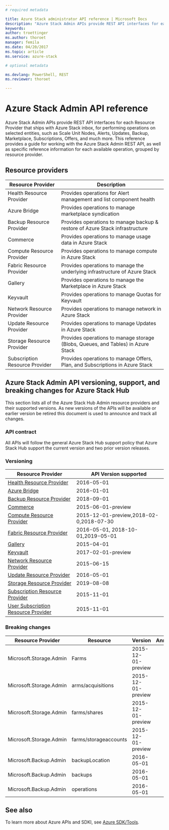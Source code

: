 ```yaml
---
# required metadata

title: Azure Stack administrator API reference | Microsoft Docs
description: "Azure Stack Admin APIs provide REST API interfaces for each Resource Provider that ships with Azure Stack inbox, for performing operations on selected entities, such as Scale Unit Nodes, Alerts, Updates, Backup, Marketplace, Subscriptions, Offers."
keywords:
author: troettinger
ms.author: thoroet
manager: femila
ms.date: 04/20/2017
ms.topic: article
ms.service: azure-stack

# optional metadata

ms.devlang: PowerShell, REST
ms.reviewer: thoroet

---
```



# Azure Stack Admin API reference

Azure Stack Admin APIs provide REST API interfaces for each Resource Provider that ships with Azure Stack inbox, for performing operations on selected entities, such as Scale Unit Nodes, Alerts, Updates, Backup, Marketplace, Subscriptions, Offers, and much more. This reference provides a guide for working with the Azure Stack Admin REST API, as well as specific reference information for each available operation, grouped by resource provider.

## Resource providers

| Resource Provider              | Description                                                                     |
|--------------------------------|---------------------------------------------------------------------------------|
| Health Resource Provider       | Provides operations for Alert management and list component health              |
| Azure Bridge                   | Provides operations to manage marketplace syndication                           |
| Backup Resource Provider       | Provides operations to manage backup & restore of Azure Stack infrastructure    |
| Commerce                       | Provides operations to manage usage data in Azure Stack                         |
| Compute Resource Provider      | Provides operations to manage compute in Azure Stack                            |
| Fabric Resource Provider       | Provides operations to manage the underlying infrastructure of Azure Stack      |
| Gallery                        | Provides operations to manage the Marketplace in Azure Stack                    |
| Keyvault                       | Provides operations to manage Quotas for Keyvault                               |
| Network Resource Provider      | Provides operations to manage network in Azure Stack                            |
| Update Resource Provider       | Provides operations to manage Updates in Azure Stack                            |
| Storage Resource Provider      | Provides operations to manage storage (Blobs, Queues, and Tables) in Azure Stack |
| Subscription Resource Provider | Provides operations to manage Offers, Plan, and Subscriptions in Azure Stack     |


## Azure Stack Admin API versioning, support, and breaking changes for Azure Stack Hub

This section lists all of the Azure Stack Hub Admin resource providers and their supported versions. As new versions of the APIs will be available or earlier version be retired this document is used to announce and track all changes.

### API contract

All APIs will follow the general Azure Stack Hub support policy that Azure Stack Hub support the current version and two prior version releases.

### Versioning

|     Resource Provider                      |     API Version supported                      |
|--------------------------------------------|------------------------------------------------|
|     [Health Resource Provider](https://github.com/Azure/azure-rest-api-specs/tree/master/specification/azsadmin/resource-manager/infrastructureinsights)             |     2016-05-01                                 |
|     [Azure Bridge](https://github.com/Azure/azure-rest-api-specs/tree/master/specification/azsadmin/resource-manager/azurebridge)                           |     2016-01-01                                 |
|     [Backup Resource Provider](https://github.com/Azure/azure-rest-api-specs/tree/master/specification/azsadmin/resource-manager/backup)               |     2018-09-01                                 |
|     [Commerce](https://github.com/Azure/azure-rest-api-specs/tree/master/specification/azsadmin/resource-manager/commerce)                               |     2015-06-01-preview                         |
|     [Compute Resource Provider](https://github.com/Azure/azure-rest-api-specs/tree/master/specification/azsadmin/resource-manager/compute)              |     2015-12-01-preview,2018-02-0,2018-07-30    |
|     [Fabric Resource Provider](https://github.com/Azure/azure-rest-api-specs/tree/master/specification/azsadmin/resource-manager/fabric)               |     2016-05-01,   2018-10-01,2019-05-01        |
|     [Gallery](https://github.com/Azure/azure-rest-api-specs/tree/master/specification/azsadmin/resource-manager/gallery)                                |     2015-04-01                                 |
|     [Keyvault](https://github.com/Azure/azure-rest-api-specs/tree/master/specification/azsadmin/resource-manager/keyvault)                               |     2017-02-01-preview                         |
|     [Network Resource Provider](https://github.com/Azure/azure-rest-api-specs/tree/master/specification/azsadmin/resource-manager/network)              |     2015-06-15                                 |
|     [Update Resource Provider](https://github.com/Azure/azure-rest-api-specs/tree/master/specification/azsadmin/resource-manager/update)               |     2016-05-01                                 |
|     [Storage Resource Provider](https://github.com/Azure/azure-rest-api-specs/tree/master/specification/azsadmin/resource-manager/storage)              |     2019-08-08                                 |
|     [Subscription Resource Provider](https://github.com/Azure/azure-rest-api-specs/tree/master/specification/azsadmin/resource-manager/subscriptions)         |     2015-11-01                                 |
|     [User Subscription Resource Provider](https://github.com/Azure/azure-rest-api-specs/tree/master/specification/azsadmin/resource-manager/user-subscriptions)    |     2015-11-01                                 |

### Breaking changes

|     Resource Provider    |     Resource    |     Version    |     Announcement    |     Release    |
|-|-|-|-|-|
|     Microsoft.Storage.Admin    |     Farms    |     2015-12-01-preview    |          |     2002    |
|     Microsoft.Storage.Admin    |     arms/acquisitions          |     2015-12-01-preview    |          |     2002    |
|     Microsoft.Storage.Admin    |     farms/shares          |     2015-12-01-preview    |          |     2002    |
|     Microsoft.Storage.Admin    |     farms/storageaccounts          |     2015-12-01-preview    |          |     2002    |
|     Microsoft.Backup.Admin    |     backupLocation    |     2016-05-01    |          |     2002    |
|     Microsoft.Backup.Admin    |     backups    |     2016-05-01    |          |     2002    |
|     Microsoft.Backup.Admin          |     operations    |     2016-05-01    |          |     2002    |

## See also

To learn more about Azure APIs and SDKI, see [Azure SDK/Tools](https://docs.microsoft.com/azure/).

